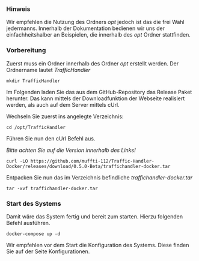 ### Hinweis
Wir empfehlen die Nutzung des Ordners _opt_ jedoch ist das die frei Wahl jedermanns.
Innerhalb der Dokumentation bedienen wir uns der einfachheitshalber an Beispielen, die innerhalb des _opt_ Ordner stattfinden.

### Vorbereitung

Zuerst muss ein Ordner innerhalb des Ordner _opt_ erstellt werden. Der Ordnername lautet
_TrafficHandler_

`mkdir TrafficHandler`

Im Folgenden laden Sie das aus dem GitHub-Repository das Release Paket herunter.
Das kann mittels der Downloadfunktion der Webseite realisiert werden, als auch auf dem Server mittels cUrl.

Wechseln Sie zuerst ins angelegte Verzeichnis:

`cd /opt/TrafficHandler`

Führen Sie nun den cUrl Befehl aus.

_Bitte achten Sie auf die Version innerhalb des Links!_

`curl -LO https://github.com/muffti-112/Traffic-Handler-Docker/releases/download/0.5.0-Beta/traffichandler-docker.tar
`

Entpacken Sie nun das im Verzeichnis befindliche _traffichandler-docker.tar_

`tar -xvf traffichandler-docker.tar`

### Start des Systems

Damit wäre das System fertig und bereit zum starten. Hierzu folgenden Befehl ausführen.

`docker-compose up -d`

Wir empfehlen vor dem Start die Konfiguration des Systems. Diese finden Sie auf der Seite Konfigurationen. 